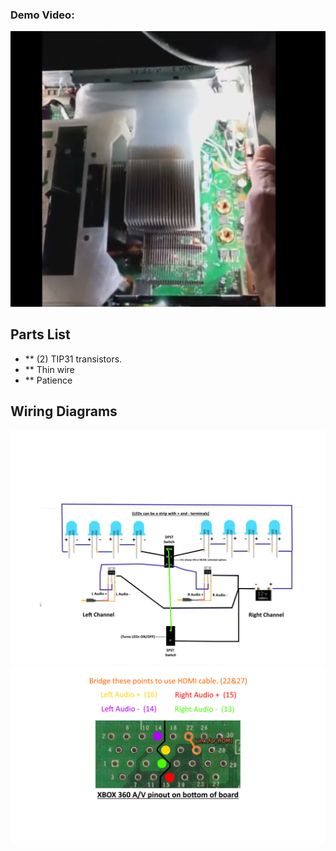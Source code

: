 
### Demo Video:  

<a href="https://youtube.com/shorts/1g89GUD8wu0?feature=share">
  <img src="preview.png" alt="Demo" width="550">
</a>

## Parts List

- ** (2) TIP31 transistors.
- ** Thin wire
- ** Patience

## Wiring Diagrams

<img src="MyTIP31 setup_v2.jpg" alt="Wiring Diagram 1" width="600">
<img src="360AVPort_ForTIP31.jpg" alt="Wiring Diagram 2" width="600">
